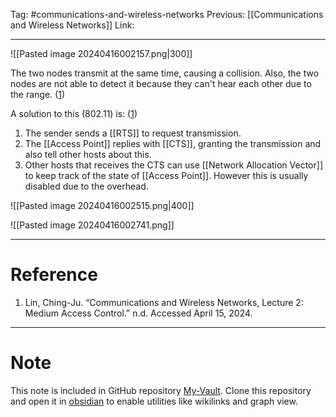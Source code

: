 Tag: #communications-and-wireless-networks 
Previous: [[Communications and Wireless Networks]]
Link: 

---

![[Pasted image 20240416002157.png|300]]

The two nodes transmit at the same time, causing a collision. Also, the two nodes are not able to detect it because they can't hear each other due to the range. (<u>1</u>)

A solution to this (802.11) is: (<u>1</u>)

1. The sender sends a [[RTS]] to request transmission.
2. The [[Access Point]] replies with [[CTS]], granting the transmission and also tell other hosts about this.
3. Other hosts that receives the CTS can use [[Network Allocation Vector]] to keep track of the state of [[Access Point]]. However this is usually disabled due to the overhead.

![[Pasted image 20240416002515.png|400]]

![[Pasted image 20240416002741.png]]

---

# Reference

1. Lin, Ching-Ju. “Communications and Wireless Networks, Lecture 2: Medium Access Control.” n.d. Accessed April 15, 2024.

---

# Note

This note is included in GitHub repository [My-Vault](https://github.com/LittleD3092/My-Vault.git). Clone this repository and open it in [obsidian](https://obsidian.md/) to enable utilities like wikilinks and graph view.